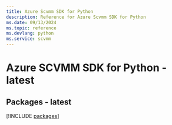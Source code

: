 ```yaml
---
title: Azure Scvmm SDK for Python
description: Reference for Azure Scvmm SDK for Python
ms.date: 09/13/2024
ms.topic: reference
ms.devlang: python
ms.service: scvmm
---
```

# Azure SCVMM SDK for Python - latest
## Packages - latest
[!INCLUDE [packages](scvmm-index.md)]